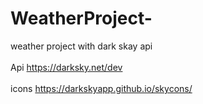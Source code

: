 # WeatherProject-
weather project with dark skay api<br />
<br />
Api https://darksky.net/dev<br />
<br />
icons  https://darkskyapp.github.io/skycons/
